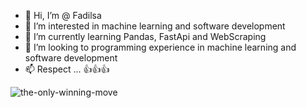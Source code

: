 - 👋 Hi, I’m @ Fadilsa
- 👀 I’m interested in machine learning and software development
- 🌱 I’m currently learning Pandas, FastApi and WebScraping
- 💞️ I’m looking to programming experience in machine learning and software development
- 📫 Respect ... 👍👍👍

<!---
Fadilsa9/Fadilsa9 is a ✨ special ✨ repository because its `README.md` (this file) appears on your GitHub profile.
You can click the Preview link to take a look at your changes.
--->

![the-only-winning-move](https://github.com/user-attachments/assets/320a70d7-f6dd-4337-8a38-102995633364)
